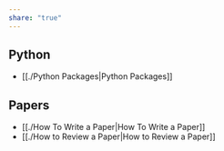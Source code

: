 ```yaml
---
share: "true"
---
```




## Python
* [[./Python Packages|Python Packages]]

## Papers

* [[./How To Write a Paper|How To Write a Paper]]
* [[./How to Review a Paper|How to Review a Paper]]

